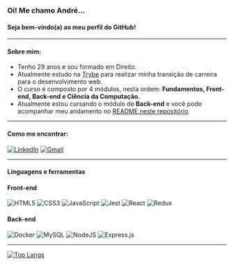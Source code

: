 ### Oi! Me chamo André... 
#### Seja bem-vindo(a) ao meu perfil do GitHub!

--------------------------------------

#### Sobre mim:

- Tenho 29 anos e sou formado em Direito.
- Atualmente estudo na [Trybe](https://www.betrybe.com/) para realizar minha transição de carreira para o desenvolvimento web.
- O curso é composto por 4 módulos, nesta ordem: <b>Fundamentos, Front-end, Back-end e Ciência da Computação.</b>
- Atualmente estou cursando o módulo de <b>Back-end</b> e você pode acompanhar meu andamento no [README neste repositório](https://github.com/andre-usf/trybe-exercicios).

--------------------------------------

#### Como me encontrar:
[![LinkedIn](https://img.shields.io/badge/linkedin-%230077B5.svg?style=for-the-badge&logo=linkedin&logoColor=white)](https://www.linkedin.com/in/andrefretta/)
[![Gmail](https://img.shields.io/badge/Gmail-D14836?style=for-the-badge&logo=gmail&logoColor=white)](mailto:andrefretta@gmail.com)

--------------------------------------

#### Linguagens e ferramentas

#### Front-end

![HTML5](https://img.shields.io/badge/html5-%23E34F26.svg?style=for-the-badge&logo=html5&logoColor=white)
![CSS3](https://img.shields.io/badge/css3-%231572B6.svg?style=for-the-badge&logo=css3&logoColor=white)
![JavaScript](https://img.shields.io/badge/javascript-%23323330.svg?style=for-the-badge&logo=javascript&logoColor=%23F7DF1E)
![Jest](https://img.shields.io/badge/-jest-%23C21325?style=for-the-badge&logo=jest&logoColor=white)
![React](https://img.shields.io/badge/react-%2320232a.svg?style=for-the-badge&logo=react&logoColor=%2361DAFB)
![Redux](https://img.shields.io/badge/redux-%23593d88.svg?style=for-the-badge&logo=redux&logoColor=white)

#### Back-end
 
![Docker](https://img.shields.io/badge/docker-%230db7ed.svg?style=for-the-badge&logo=docker&logoColor=white)
![MySQL](https://img.shields.io/badge/mysql-%2300f.svg?style=for-the-badge&logo=mysql&logoColor=white)
![NodeJS](https://img.shields.io/badge/node.js-6DA55F?style=for-the-badge&logo=node.js&logoColor=white)
![Express.js](https://img.shields.io/badge/express.js-%23404d59.svg?style=for-the-badge&logo=express&logoColor=%2361DAFB)
 
--------------------------------------
    
[![Top Langs](https://github-readme-stats.vercel.app/api/top-langs/?username=andre-usf&layout=compact&exclude_repo=trybe-exercicios)](https://github.com/andre-usf/github-readme-stats)

<!-- ![GitHub](https://img.shields.io/badge/github-%23121011.svg?style=for-the-badge&logo=github&logoColor=white)
![Visual Studio Code](https://img.shields.io/badge/Visual%20Studio%20Code-0078d7.svg?style=for-the-badge&logo=visual-studio-code&logoColor=white)
![Slack](https://img.shields.io/badge/Slack-4A154B?style=for-the-badge&logo=slack&logoColor=white)
![Trello](https://img.shields.io/badge/Trello-%23026AA7.svg?style=for-the-badge&logo=Trello&logoColor=white)
![Zoom](https://img.shields.io/badge/Zoom-2D8CFF?style=for-the-badge&logo=zoom&logoColor=white) -->





<!--
**andre-usf/andre-usf** is a ✨ _special_ ✨ repository because its `README.md` (this file) appears on your GitHub profile.

Here are some ideas to get you started:

- 🔭 I’m currently working on ...
- 🌱 I’m currently learning ...
- 👯 I’m looking to collaborate on ...
- 🤔 I’m looking for help with ...
- 💬 Ask me about ...
- 📫 How to reach me: ...
- 😄 Pronouns: ...
- ⚡ Fun fact: ...
-->
